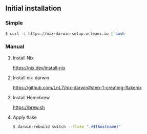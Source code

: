 ## Initial installation

### Simple

```sh
$ curl -L https://nix-darwin-setup.orleans.io | bash
```

### Manual

1. Install Nix

   https://nix.dev/install-nix

1. Install nix-darwin

   https://github.com/LnL7/nix-darwin#step-1-creating-flakenix

1. Install Homebrew

   https://brew.sh

1. Apply flake

   ```sh
   $ darwin-rebuild switch --flake ".#$(hostname)"
   ```
